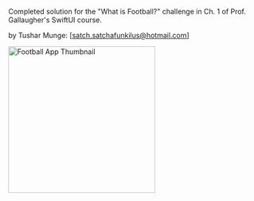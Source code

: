 Completed solution for the "What is Football?" challenge in Ch. 1 of Prof. Gallaugher's SwiftUI course.

by Tushar Munge: [satch.satchafunkilus@hotmail.com]

<img width="295" alt="Football App Thumbnail" src="https://github.com/user-attachments/assets/7453614c-bedd-4adb-b957-2639f991949a" />
